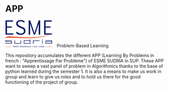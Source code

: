 # APP
![banner](https://github.com/fareanor3/APP/blob/a8bad4ee4943250da7d19ca9ceae0c9f89f75433/logo_esme.png)
Problem-Based Learning

This repository accumulates the different APP (Learning By Problems in french : "Apprentissage Par Problème") of ESME SUDRIA in SUP.
These APP want to sweep a vast panel of problem in Algorithmics thanks to the base of python learned during the semester 1. 
It is also a means to make us work in group and learn to give us roles and to hold us there for the good functioning of the project of group.

